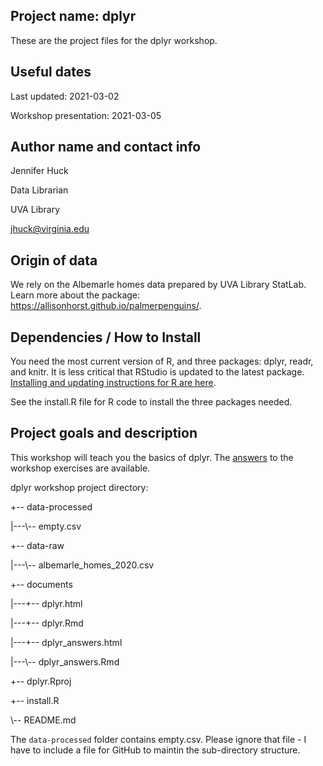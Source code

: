 ## Project name: dplyr

These are the project files for the dplyr workshop.

## Useful dates 

Last updated: 2021-03-02

Workshop presentation: 2021-03-05

## Author name and contact info

Jennifer Huck

Data Librarian

UVA Library

jhuck@virginia.edu

## Origin of data

We rely on the Albemarle homes data prepared by UVA Library StatLab. Learn more about the package: https://allisonhorst.github.io/palmerpenguins/. 

## Dependencies / How to Install

You need the most current version of R, and three packages: dplyr, readr, and knitr.  It is less critical that RStudio is updated to the latest package. [Installing and updating instructions for R are here](https://jennhuck.github.io/workshops/install_update_R.html). 

See the install.R file for R code to install the three packages needed.

## Project goals and description 

This workshop will teach you the basics of dplyr.  The [answers](https://jennhuck.github.io/workshops/dplyr_answers.html) to the workshop exercises are available.

dplyr workshop project directory:

+-- data-processed

|---\\-- empty.csv

+-- data-raw

|---\\-- albemarle_homes_2020.csv

+-- documents

|---+-- dplyr.html

|---+-- dplyr.Rmd

|---+-- dplyr_answers.html

|---\\-- dplyr_answers.Rmd

+-- dplyr.Rproj

+-- install.R

\\-- README.md


The `data-processed` folder contains empty.csv.  Please ignore that file - I have to include a file for GitHub to maintin the sub-directory structure.  

